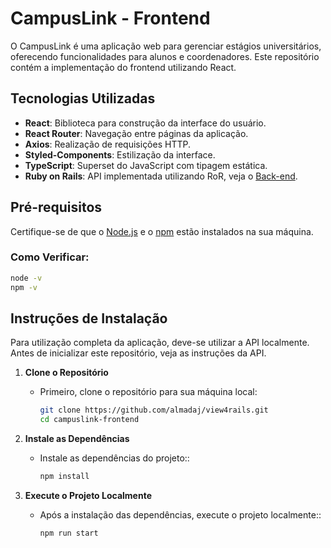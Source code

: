 # CampusLink - Frontend

O CampusLink é uma aplicação web para gerenciar estágios universitários, oferecendo funcionalidades para alunos e coordenadores. Este repositório contém a implementação do frontend utilizando React.

## Tecnologias Utilizadas

- **React**: Biblioteca para construção da interface do usuário.
- **React Router**: Navegação entre páginas da aplicação.
- **Axios**: Realização de requisições HTTP.
- **Styled-Components**: Estilização da interface.
- **TypeScript**: Superset do JavaScript com tipagem estática.
- **Ruby on Rails**: API implementada utilizando RoR, veja o [Back-end](https://github.com/almadaj/CampusLink).

## Pré-requisitos

Certifique-se de que o [Node.js](https://nodejs.org/) e o [npm](https://www.npmjs.com/) estão instalados na sua máquina.

### Como Verificar:

```bash
node -v
npm -v
```

## Instruções de Instalação

Para utilização completa da aplicação, deve-se utilizar a API localmente. Antes de inicializar este repositório, veja as instruções da API.

1. **Clone o Repositório**

   - Primeiro, clone o repositório para sua máquina local:
     ```bash
     git clone https://github.com/almadaj/view4rails.git
     cd campuslink-frontend
     ```

2. **Instale as Dependências**

   - Instale as dependências do projeto::
     ```bash
     npm install
     ```

3. **Execute o Projeto Localmente**

   - Após a instalação das dependências, execute o projeto localmente::
     ```bash
     npm run start
     ```